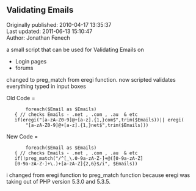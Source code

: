 ## Validating Emails  
Originally published: 2010-04-17 13:35:37  
Last updated: 2011-06-13 15:10:47  
Author: Jonathan Fenech  
  
a small script that can be used for Validating Emails on 
 - Login pages
 - forums 



changed to preg_match from eregi function. now scripted validates everything typed in input boxes 

Old Code = 


           foreach($Email as $Emails)
	   { // checks Emails - .net , .com , .au  & etc
	   if(eregi("[a-zA-Z0-9]@+[a-z].{1,}com$",trim($Emails))|| eregi(            
           "[a-zA-Z0-9]@+[a-z].{1,}net$",trim($Emails)))












New Code = 




           foreach($Email as $Emails)
	   { // checks Emails - .net , .com , .au  & etc
	   if(!preg_match("/^[_\.0-9a-zA-Z-]+@([0-9a-zA-Z]
	   [0-9a-zA-Z-]+\.)+[a-zA-Z]{2,6}$/i", $Emails))

i changed from eregi function to preg_match function because eregi was taking out of PHP version 5.3.0 and 5.3.5.